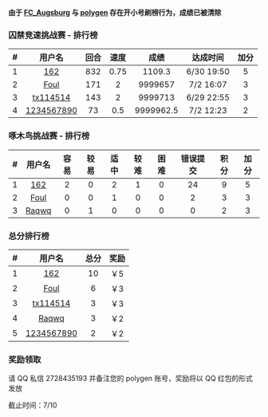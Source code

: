 **由于 [FC\_Augsburg](https://polygen.tk/user/FC_Augsburg) 与 [polygen](https://polygen.tk/user/polygen) 存在开小号刷榜行为，成绩已被清除**

### 囚禁竞速挑战赛 - 排行榜

| # |                       用户名                        | 回合  |  速度  |    成绩     |    达成时间    | 加分 |
|:-:|:------------------------------------------------:|:---:|:----:|:---------:|:----------:|:--:|
| 1 |        [162](https://polygen.tk/user/162)        | 832 | 0.75 |  1109.3   | 6/30 19:50 | 5  |
| 2 |       [Foul](https://polygen.tk/user/Foul)       | 171 |  2   |  9999657  | 7/2 16:07  | 3  |
| 3 |   [tx114514](https://polygen.tk/user/tx114514)   | 143 |  2   |  9999713  | 6/29 22:55 | 3  |
| 4 | [1234567890](https://polygen.tk/user/1234567890) | 73  | 0.5  | 9999962.5 | 7/2 12:23  | 2  |

### 啄木鸟挑战赛 - 排行榜

| # |                  用户名                   | 容易 | 较易 | 适中 | 较难 | 困难 | 错误提交 | 积分 | 加分 |
|:-:|:--------------------------------------:|:--:|:--:|:--:|:--:|:--:|:----:|:--:|:--:|
| 1 |   [162](https://polygen.tk/user/162)   | 2  | 0  | 2  | 1  | 0  |  24  | 9  | 5  |
| 2 |  [Foul](https://polygen.tk/user/Foul)  | 0  | 0  | 1  | 0  | 0  |  2   | 3  | 3  |
| 3 | [Raqwq](https://polygen.tk/user/Raqwq) | 0  | 1  | 0  | 0  | 0  |  0   | 2  | 3  |

### 总分排行榜

| # |                       用户名                        | 总分 | 奖励 |
|:-:|:------------------------------------------------:|:--:|:--:|
| 1 |        [162](https://polygen.tk/user/162)        | 10 | ￥5 |
| 2 |       [Foul](https://polygen.tk/user/Foul)       | 6  | ￥3 |
| 3 |   [tx114514](https://polygen.tk/user/tx114514)   | 3  | ￥3 |
| 4 |      [Raqwq](https://polygen.tk/user/Raqwq)      | 3  | ￥2 |
| 5 | [1234567890](https://polygen.tk/user/1234567890) | 2  | ￥2 |

### 奖励领取

请 QQ 私信 2728435193 并备注您的 polygen 账号，奖励将以 QQ 红包的形式发放

截止时间：7/10